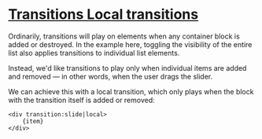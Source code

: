 # [Transitions  Local transitions](https://svelte.dev/tutorial/local-transitions)

Ordinarily, transitions will play on elements when any container block is added or destroyed. In the example here, toggling the visibility of the entire list also applies transitions to individual list elements.

Instead, we'd like transitions to play only when individual items are added and removed — in other words, when the user drags the slider.

We can achieve this with a local transition, which only plays when the block with the transition itself is added or removed:

```svelte
<div transition:slide|local>
	{item}
</div>
```